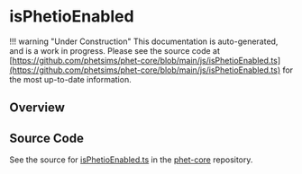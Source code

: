 # isPhetioEnabled

!!! warning "Under Construction"
    This documentation is auto-generated, and is a work in progress. Please see the source code at
    [https://github.com/phetsims/phet-core/blob/main/js/isPhetioEnabled.ts](https://github.com/phetsims/phet-core/blob/main/js/isPhetioEnabled.ts) for the most up-to-date information.

## Overview





## Source Code

See the source for [isPhetioEnabled.ts](https://github.com/phetsims/phet-core/blob/main/js/isPhetioEnabled.ts) in the [phet-core](https://github.com/phetsims/phet-core) repository.
